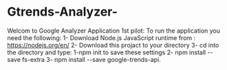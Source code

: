 # Gtrends-Analyzer-
Welcom to Google Analyzer Application 1st pilot:
To run the application you need the following:
1- Download Node.js JavaScript runtime from : https://nodejs.org/en/ 
2- Download this projact to your directory
3- cd into the directory and type:
     1-npm init to save these settings 2- npm install --save fs-extra 3- npm install --save google-trends-api.
